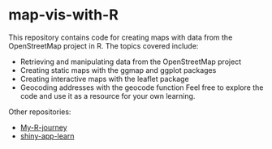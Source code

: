 # map-vis-with-R
This repository contains code for creating maps with data from the OpenStreetMap project in R. The topics covered include:

- Retrieving and manipulating data from the OpenStreetMap project
- Creating static maps with the ggmap and ggplot packages
- Creating interactive maps with the leaflet package
- Geocoding addresses with the geocode function
Feel free to explore the code and use it as a resource for your own learning.

Other repositories:

- [My-R-journey](https://github.com/sanjayv2002/My-R-journey)
- [shiny-app-learn](https://github.com/sanjayv2002/shiny-app-learn)
